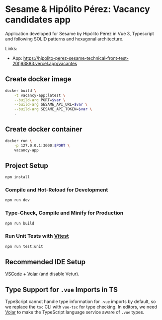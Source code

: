 # Sesame & Hipólito Pérez: Vacancy candidates app

Application developed for Sesame by Hipólito Pérez in Vue 3, Typescript and following SOLID patterns and hexagonal architecture.

Links:
- App: https://hipolito-perez-sesame-technical-front-test-20fj93883.vercel.app/vacantes

## Create docker image

```sh
docker build \
    -t vacancy-app:latest \
    --build-arg PORT=$var \
    --build-arg SESAME_API_URL=$var \
    --build-arg SESAME_API_TOKEN=$var \
    .
```

## Create docker container

```sh
docker run \
    -p 127.0.0.1:3000:$PORT \
    vacancy-app
```

## Project Setup

```sh
npm install
```

### Compile and Hot-Reload for Development

```sh
npm run dev
```

### Type-Check, Compile and Minify for Production

```sh
npm run build
```

### Run Unit Tests with [Vitest](https://vitest.dev/)

```sh
npm run test:unit
```

## Recommended IDE Setup

[VSCode](https://code.visualstudio.com/) + [Volar](https://marketplace.visualstudio.com/items?itemName=Vue.volar) (and disable Vetur).

## Type Support for `.vue` Imports in TS

TypeScript cannot handle type information for `.vue` imports by default, so we replace the `tsc` CLI with `vue-tsc` for type checking. In editors, we need [Volar](https://marketplace.visualstudio.com/items?itemName=Vue.volar) to make the TypeScript language service aware of `.vue` types.
